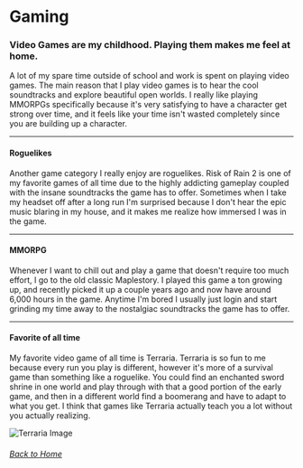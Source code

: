 # Gaming
### Video Games are my childhood. Playing them makes me feel at home.

A lot of my spare time outside of school and work is spent on playing video games. The main reason that I play video games is to hear the cool soundtracks and explore beautiful open worlds. I really like playing MMORPGs specifically because it's very satisfying to have a character get strong over time, and it feels like your time isn't wasted completely since you are building up a character.

---
#### Roguelikes

Another game category I really enjoy are roguelikes. Risk of Rain 2 is one of my favorite games of all time due to the highly addicting gameplay coupled with the insane soundtracks the game has to offer. Sometimes when I take my headset off after a long run I'm surprised because I don't hear the epic music blaring in my house, and it makes me realize how immersed I was in the game.

---
#### MMORPG

Whenever I want to chill out and play a game that doesn't require too much effort, I go to the old classic Maplestory. I played this game a ton growing up, and recently picked it up a couple years ago and now have around 6,000 hours in the game. Anytime I'm bored I usually just login and start grinding my time away to the nostalgiac soundtracks the game has to offer.

---
#### Favorite of all time

My favorite video game of all time is Terraria. Terraria is so fun to me because every run you play is different, however it's more of a survival game than something like a roguelike. You could find an enchanted sword shrine in one world and play through with that a good portion of the early game, and then in a different world find a boomerang and have to adapt to what you get. I think that games like Terraria actually teach you a lot without you actually realizing. 

![Terraria Image](https://shared.akamai.steamstatic.com/store_item_assets/steam/apps/105600/header.jpg?t=1666290860)


###### [Back to Home](README.md)
